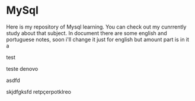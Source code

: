 # MySql
Here is my repository of Mysql learning. You can check out my cunrrently study about that subject. In document there are some english and portuguese notes, soon i'll change it just for english but amount part is in it a 

test


teste denovo 

asdfd


skjdfgksfd
retpçerpotklreo